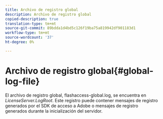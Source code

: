 ```yaml
---
title: Archivo de registro global
description: Archivo de registro global
copied-description: true
translation-type: tm+mt
source-git-commit: 89bdda1d4bd5c126f19ba75a819942df901183d1
workflow-type: tm+mt
source-wordcount: '37'
ht-degree: 0%

---
```



# Archivo de registro global{#global-log-file}

El archivo de registro global, flashaccess-global.log, se encuentra en *LicenseServer.LogRoot*. Este registro puede contener mensajes de registro generados por el SDK de acceso a Adobe o mensajes de registro generados durante la inicialización del servidor.
